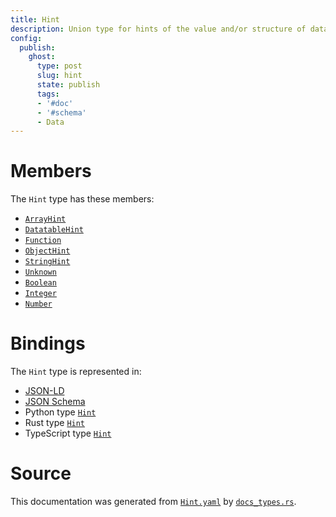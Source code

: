 ```yaml
---
title: Hint
description: Union type for hints of the value and/or structure of data.
config:
  publish:
    ghost:
      type: post
      slug: hint
      state: publish
      tags:
      - '#doc'
      - '#schema'
      - Data
---
```


# Members

The `Hint` type has these members:

- [`ArrayHint`](https://stencila.ghost.io/docs/reference/schema/array-hint)
- [`DatatableHint`](https://stencila.ghost.io/docs/reference/schema/datatable-hint)
- [`Function`](https://stencila.ghost.io/docs/reference/schema/function)
- [`ObjectHint`](https://stencila.ghost.io/docs/reference/schema/object-hint)
- [`StringHint`](https://stencila.ghost.io/docs/reference/schema/string-hint)
- [`Unknown`](https://stencila.ghost.io/docs/reference/schema/unknown)
- [`Boolean`](https://stencila.ghost.io/docs/reference/schema/boolean)
- [`Integer`](https://stencila.ghost.io/docs/reference/schema/integer)
- [`Number`](https://stencila.ghost.io/docs/reference/schema/number)

# Bindings

The `Hint` type is represented in:

- [JSON-LD](https://stencila.org/Hint.jsonld)
- [JSON Schema](https://stencila.org/Hint.schema.json)
- Python type [`Hint`](https://github.com/stencila/stencila/blob/main/python/python/stencila/types/hint.py)
- Rust type [`Hint`](https://github.com/stencila/stencila/blob/main/rust/schema/src/types/hint.rs)
- TypeScript type [`Hint`](https://github.com/stencila/stencila/blob/main/ts/src/types/Hint.ts)

# Source

This documentation was generated from [`Hint.yaml`](https://github.com/stencila/stencila/blob/main/schema/Hint.yaml) by [`docs_types.rs`](https://github.com/stencila/stencila/blob/main/rust/schema-gen/src/docs_types.rs).
